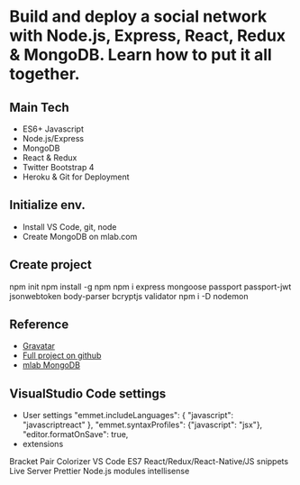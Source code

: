 # Build and deploy a social network with Node.js, Express, React, Redux & MongoDB. Learn how to put it all together.

## Main Tech

* ES6+ Javascript
* Node.js/Express
* MongoDB
* React & Redux
* Twitter Bootstrap 4
* Heroku & Git for Deployment

## Initialize env.

* Install VS Code, git, node
* Create MongoDB on mlab.com

## Create project

npm init
npm install -g npm
npm i express mongoose passport passport-jwt jsonwebtoken body-parser bcryptjs validator
npm i -D nodemon

## Reference

* [Gravatar](https://en.gravatar.com/)
* [Full project on github](https://github.com/bradtraversy/devconnector)
* [mlab MongoDB](https://mlab.com)

## VisualStudio Code settings

* User settings
  "emmet.includeLanguages": {
  "javascript": "javascriptreact"
  },
  "emmet.syntaxProfiles": {"javascript": "jsx"},
  "editor.formatOnSave": true,
* extensions

Bracket Pair Colorizer
VS Code ES7 React/Redux/React-Native/JS snippets
Live Server
Prettier
Node.js modules intellisense

